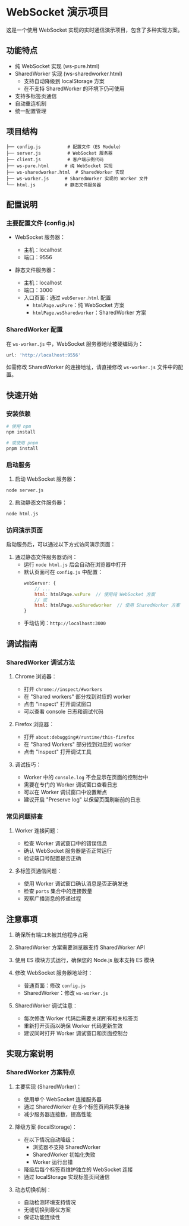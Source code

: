 # WebSocket 演示项目

这是一个使用 WebSocket 实现的实时通信演示项目，包含了多种实现方案。

## 功能特点

- 纯 WebSocket 实现 (ws-pure.html)
- SharedWorker 实现 (ws-sharedworker.html)
  - 支持自动降级到 localStorage 方案
  - 在不支持 SharedWorker 的环境下仍可使用
- 支持多标签页通信
- 自动重连机制
- 统一配置管理

## 项目结构

```
├── config.js          # 配置文件（ES Module）
├── server.js          # WebSocket 服务器
├── client.js          # 客户端示例代码
├── ws-pure.html      # 纯 WebSocket 实现
├── ws-sharedworker.html  # SharedWorker 实现
├── ws-worker.js      # SharedWorker 实现的 Worker 文件
└── html.js           # 静态文件服务器
```

## 配置说明

### 主要配置文件 (config.js)
- WebSocket 服务器：
  - 主机：localhost
  - 端口：9556

- 静态文件服务器：
  - 主机：localhost
  - 端口：3000
  - 入口页面：通过 `webServer.html` 配置
    - `htmlPage.wsPure`：纯 WebSocket 方案
    - `htmlPage.wsSharedworker`：SharedWorker 方案

### SharedWorker 配置
在 `ws-worker.js` 中，WebSocket 服务器地址被硬编码为：
```javascript
url: 'http://localhost:9556'
```
如需修改 SharedWorker 的连接地址，请直接修改 `ws-worker.js` 文件中的配置。

## 快速开始

### 安装依赖

```bash
# 使用 npm
npm install

# 或使用 pnpm
pnpm install
```

### 启动服务

1. 启动 WebSocket 服务器：
```bash
node server.js
```

2. 启动静态文件服务器：
```bash
node html.js
```

### 访问演示页面

启动服务后，可以通过以下方式访问演示页面：

1. 通过静态文件服务器访问：
   - 运行 `node html.js` 后会自动在浏览器中打开
   - 默认页面可在 `config.js` 中配置：
     ```javascript
     webServer: {
         // ...
         html: htmlPage.wsPure  // 使用纯 WebSocket 方案
         // 或
         html: htmlPage.wsSharedworker  // 使用 SharedWorker 方案
     }
     ```
   - 手动访问：`http://localhost:3000`

## 调试指南

### SharedWorker 调试方法

1. Chrome 浏览器：
   - 打开 `chrome://inspect/#workers`
   - 在 "Shared workers" 部分找到对应的 worker
   - 点击 "inspect" 打开调试窗口
   - 可以查看 console 日志和调试代码

2. Firefox 浏览器：
   - 打开 `about:debugging#/runtime/this-firefox`
   - 在 "Shared Workers" 部分找到对应的 worker
   - 点击 "Inspect" 打开调试工具

3. 调试技巧：
   - Worker 中的 `console.log` 不会显示在页面的控制台中
   - 需要在专门的 Worker 调试窗口查看日志
   - 可以在 Worker 调试窗口中设置断点
   - 建议开启 "Preserve log" 以保留页面刷新前的日志

### 常见问题排查

1. Worker 连接问题：
   - 检查 Worker 调试窗口中的错误信息
   - 确认 WebSocket 服务器是否正常运行
   - 验证端口号配置是否正确

2. 多标签页通信问题：
   - 使用 Worker 调试窗口确认消息是否正确发送
   - 检查 `ports` 集合中的连接数量
   - 观察广播消息的传递过程

## 注意事项

1. 确保所有端口未被其他程序占用
2. SharedWorker 方案需要浏览器支持 SharedWorker API
3. 使用 ES 模块方式运行，确保您的 Node.js 版本支持 ES 模块
4. 修改 WebSocket 服务器地址时：
   - 普通页面：修改 `config.js`
   - SharedWorker：修改 `ws-worker.js`

5. SharedWorker 调试注意：
   - 每次修改 Worker 代码后需要关闭所有相关标签页
   - 重新打开页面以确保 Worker 代码更新生效
   - 建议同时打开 Worker 调试窗口和页面控制台

## 实现方案说明

### SharedWorker 方案特点
1. 主要实现 (SharedWorker)：
   - 使用单个 WebSocket 连接服务器
   - 通过 SharedWorker 在多个标签页间共享连接
   - 减少服务器连接数，提高性能

2. 降级方案 (localStorage)：
   - 在以下情况自动降级：
     - 浏览器不支持 SharedWorker
     - SharedWorker 初始化失败
     - Worker 运行出错
   - 降级后每个标签页维护独立的 WebSocket 连接
   - 通过 localStorage 实现标签页间通信

3. 动态切换机制：
   - 自动检测环境支持情况
   - 无缝切换到最优方案
   - 保证功能连续性
